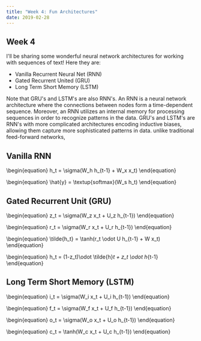 ```yaml
---
title: "Week 4: Fun Architectures"
date: 2019-02-28
---
```

## Week 4
 
I'll be sharing some wonderful neural network architectures for working with sequences of text! Here they are:
<ul>
    <li> Vanilla Recurrent Neural Net (RNN) </li>
    <li> Gated Recurrent United (GRU) </li>
    <li> Long Term Short Memory (LSTM)</li>
</ul>
Note that GRU's and LSTM's are also RNN's. An RNN is a neural network architecture where the connections between
nodes form a time-dependent sequence. Moreover, an RNN utilizes an internal memory for processing sequences in order
to recognize patterns in the data. GRU's and LSTM's are RNN's with more complicated architectures encoding inductive 
biases, allowing them capture more sophisticated patterns in data. 
 unlike
traditional feed-forward networks, 
<h2> Vanilla RNN </h2> 
\begin{equation}
h_t = \sigma(W_h h_{t-1} + W_x x_t)
\end{equation}

\begin{equation}
\hat{y} = \textup{softmax}(W_s h_t)
\end{equation}

<h2> Gated Recurrent Unit (GRU) </h2> 
\begin{equation}
z_t = \sigma(W_z x_t + U_z h_{t-1})
\end{equation}

\begin{equation}
r_t = \sigma(W_r x_t + U_r h_{t-1})
\end{equation}

\begin{equation}
\tilde{h_t} = \tanh(r_t \odot U h_{t-1} + W x_t)
\end{equation}

\begin{equation}
h_t = (1-z_t)\odot \tilde{h}_t + z_t \odot h_{t-1}
\end{equation}
<h2> Long Term Short Memory (LSTM) </h2> 
\begin{equation}
i_t = \sigma(W_i x_t + U_i h_{t-1})
\end{equation}

\begin{equation}
f_t = \sigma(W_f x_t + U_f h_{t-1})
\end{equation}

\begin{equation}
o_t = \sigma(W_o x_t + U_o h_{t-1})
\end{equation}

\begin{equation}
c_t = \tanh(W_c x_t + U_c h_{t-1})
\end{equation}




